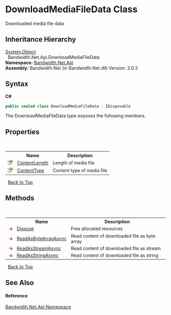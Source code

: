 ﻿# DownloadMediaFileData Class
 

Downloaded media file data


## Inheritance Hierarchy
<a href="http://msdn2.microsoft.com/en-us/library/e5kfa45b" target="_blank">System.Object</a><br />&nbsp;&nbsp;Bandwidth.Net.Api.DownloadMediaFileData<br />
**Namespace:**&nbsp;<a href ="N_Bandwidth_Net_Api.md">Bandwidth.Net.Api</a><br />**Assembly:**&nbsp;Bandwidth.Net (in Bandwidth.Net.dll) Version: 3.0.3

## Syntax

**C#**<br />
``` C#
public sealed class DownloadMediaFileData : IDisposable
```

The DownloadMediaFileData type exposes the following members.


## Properties
&nbsp;<table><tr><th></th><th>Name</th><th>Description</th></tr><tr><td>![Public property](media/pubproperty.gif "Public property")</td><td><a href ="P_Bandwidth_Net_Api_DownloadMediaFileData_ContentLength.md">ContentLength</a></td><td>
Length of media file</td></tr><tr><td>![Public property](media/pubproperty.gif "Public property")</td><td><a href ="P_Bandwidth_Net_Api_DownloadMediaFileData_ContentType.md">ContentType</a></td><td>
Content type of media file</td></tr></table>&nbsp;
<a href="#downloadmediafiledata-class">Back to Top</a>

## Methods
&nbsp;<table><tr><th></th><th>Name</th><th>Description</th></tr><tr><td>![Public method](media/pubmethod.gif "Public method")</td><td><a href ="M_Bandwidth_Net_Api_DownloadMediaFileData_Dispose.md">Dispose</a></td><td>
Free allocated resources</td></tr><tr><td>![Public method](media/pubmethod.gif "Public method")</td><td><a href ="M_Bandwidth_Net_Api_DownloadMediaFileData_ReadAsByteArrayAsync.md">ReadAsByteArrayAsync</a></td><td>
Read content of downloaded file as byte array</td></tr><tr><td>![Public method](media/pubmethod.gif "Public method")</td><td><a href ="M_Bandwidth_Net_Api_DownloadMediaFileData_ReadAsStreamAsync.md">ReadAsStreamAsync</a></td><td>
Read content of downloaded file as stream</td></tr><tr><td>![Public method](media/pubmethod.gif "Public method")</td><td><a href ="M_Bandwidth_Net_Api_DownloadMediaFileData_ReadAsStringAsync.md">ReadAsStringAsync</a></td><td>
Read content of downloaded file as string</td></tr></table>&nbsp;
<a href="#downloadmediafiledata-class">Back to Top</a>

## See Also


#### Reference
<a href ="N_Bandwidth_Net_Api.md">Bandwidth.Net.Api Namespace</a><br />